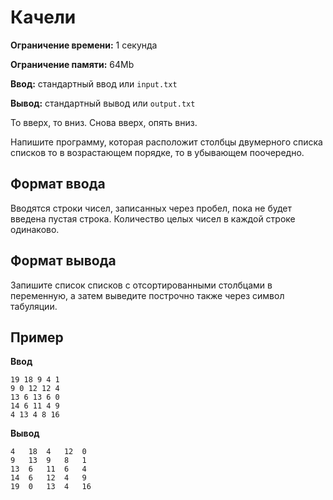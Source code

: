 # Качели

**Ограничение времени:** 1 секунда

**Ограничение памяти:** 64Mb

**Ввод:** стандартный ввод или `input.txt`

**Вывод:** стандартный вывод или `output.txt`

То вверх, то вниз. Снова вверх, опять вниз.

Напишите программу, которая расположит столбцы двумерного списка списков то в возрастающем порядке, то в убывающем поочередно.

## Формат ввода

Вводятся строки чисел, записанных через пробел, пока не будет введена пустая строка. Количество целых чисел в каждой строке одинаково.

## Формат вывода

Запишите список списков с отсортированными столбцами в переменную, а затем выведите построчно также через символ табуляции.

## Пример

**Ввод**
```
19 18 9 4 1
9 0 12 12 4
13 6 13 6 0
14 6 11 4 9
4 13 4 8 16
```

**Вывод**
```
4	18	4	12	0
9	13	9	8	1
13	6	11	6	4
14	6	12	4	9
19	0	13	4	16